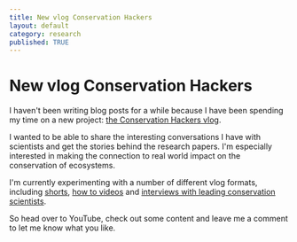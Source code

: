 ```yaml
---
title: New vlog Conservation Hackers
layout: default
category: research
published: TRUE
---
```


# New vlog Conservation Hackers

I haven't been writing blog posts for a while because I have been spending my time on a new project: [the Conservation Hackers vlog](https://www.youtube.com/channel/UCSH4ctGD-waPSI_4w6PlTBg/videos).

I wanted to be able to share the interesting conversations I have with scientists and get the stories behind the research papers. I'm especially interested in making the connection to real world impact on the conservation of ecosystems.

I'm currently experimenting with a number of different vlog formats, including [shorts](https://www.youtube.com/shorts/M_8JOxNFPPE), [how to videos](https://www.youtube.com/watch?v=YbdE0ZPvnTU) and [interviews with leading conservation scientists](https://www.youtube.com/watch?v=Vcx90O309zQ).

So head over to YouTube, check out some content and leave me a comment to let me know what you like. 
